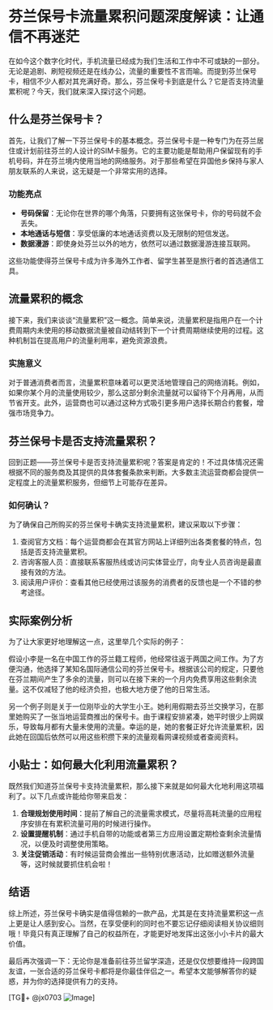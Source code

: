 # 芬兰保号卡流量累积问题深度解读：让通信不再迷茫

在如今这个数字化时代，手机流量已经成为我们生活和工作中不可或缺的一部分。无论是追剧、刷短视频还是在线办公，流量的重要性不言而喻。而提到芬兰保号卡，相信不少人都对其充满好奇。那么，芬兰保号卡到底是什么？它是否支持流量累积呢？今天，我们就来深入探讨这个问题。

## 什么是芬兰保号卡？

首先，让我们了解一下芬兰保号卡的基本概念。芬兰保号卡是一种专门为在芬兰居住或计划前往芬兰的人设计的SIM卡服务。它的主要功能是帮助用户保留现有的手机号码，并在芬兰境内使用当地的网络服务。对于那些希望在异国他乡保持与家人朋友联系的人来说，这无疑是一个非常实用的选择。

### 功能亮点

- **号码保留**：无论你在世界的哪个角落，只要拥有这张保号卡，你的号码就不会丢失。
- **本地通话与短信**：享受低廉的本地通话资费以及无限制的短信发送。
- **数据漫游**：即使身处芬兰以外的地方，依然可以通过数据漫游连接互联网。
  
这些功能使得芬兰保号卡成为许多海外工作者、留学生甚至是旅行者的首选通信工具。

## 流量累积的概念

接下来，我们来谈谈“流量累积”这一概念。简单来说，流量累积是指用户在一个计费周期内未使用的移动数据流量被自动结转到下一个计费周期继续使用的过程。这种机制旨在提高用户的流量利用率，避免资源浪费。

### 实施意义

对于普通消费者而言，流量累积意味着可以更灵活地管理自己的网络消耗。例如，如果你某个月的流量使用较少，那么这部分剩余流量就可以留待下个月再用，从而节省开支。此外，运营商也可以通过这种方式吸引更多用户选择长期合约套餐，增强市场竞争力。

## 芬兰保号卡是否支持流量累积？

回到正题——芬兰保号卡是否支持流量累积呢？答案是肯定的！不过具体情况还需根据不同的服务商及其提供的具体套餐条款来判断。大多数主流运营商都会提供一定程度上的流量累积服务，但细节上可能存在差异。

### 如何确认？

为了确保自己所购买的芬兰保号卡确实支持流量累积，建议采取以下步骤：

1. 查阅官方文档：每个运营商都会在其官方网站上详细列出各类套餐的特点，包括是否支持流量累积。
2. 咨询客服人员：直接联系客服热线或访问实体营业厅，向专业人员咨询是最直接有效的方法。
3. 阅读用户评价：查看其他已经使用过该服务的消费者的反馈也是一个不错的参考途径。

## 实际案例分析

为了让大家更好地理解这一点，这里举几个实际的例子：

假设小李是一名在中国工作的芬兰籍工程师，他经常往返于两国之间工作。为了方便沟通，他选择了某知名国际通信公司的芬兰保号卡。根据该公司的规定，只要他在芬兰期间产生了多余的流量，则可以在接下来的一个月内免费享用这些剩余流量。这不仅减轻了他的经济负担，也极大地方便了他的日常生活。

另一个例子则是关于一位刚毕业的大学生小王。她利用假期去芬兰交换学习，在那里她购买了一张当地运营商推出的保号卡。由于课程安排紧凑，她平时很少上网娱乐，导致每月都有大量未使用的流量。幸运的是，她的套餐正好允许流量累积，因此她在回国后依然可以用这些积攒下来的流量观看网课视频或者查阅资料。

## 小贴士：如何最大化利用流量累积？

既然我们知道芬兰保号卡支持流量累积，那么接下来就是如何最大化地利用这项福利了。以下几点或许能给你带来启发：

1. **合理规划使用时间**：提前了解自己的流量需求模式，尽量将高耗流量的应用程序安排在有累积流量可用的时候进行操作。
2. **设置提醒机制**：通过手机自带的功能或者第三方应用设置定期检查剩余流量情况，以便及时调整使用策略。
3. **关注促销活动**：有时候运营商会推出一些特别优惠活动，比如赠送额外流量等，这时候就要抓住机会啦！

## 结语

综上所述，芬兰保号卡确实是值得信赖的一款产品，尤其是在支持流量累积这一点上更是让人感到安心。当然，在享受便利的同时也不要忘记仔细阅读相关协议细则哦！毕竟只有真正理解了自己的权益所在，才能更好地发挥出这张小小卡片的最大价值。

最后再次强调一下：无论你是准备前往芬兰留学深造，还是仅仅想要维持一段跨国友谊，一张合适的芬兰保号卡都将是你最佳伴侣之一。希望本文能够解答你的疑惑，并为你的选择提供有力的支持。

[TG💪+ @jx0703 ![Image](https://github.com/user-attachments/assets/dbca1d08-cadb-493c-b0ec-ad6f7a83f270)]